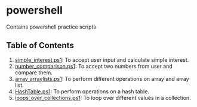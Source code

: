 # powershell

Contains powershell practice scripts

## Table of Contents

1. [simple_interest.ps1](./scripts/simple_interest.ps1): To accept user input and calculate simple interest.
2. [number_comparison.ps1](./scripts/number_comparison.ps1): To accept two numbers from user and compare them.
3. [array_arraylists.ps1](./scripts/array_arraylists.ps1): To perform different operations on array and array list.
4. [HashTable.ps1](./scripts/HashTable.ps1): To perform operations on a hash table.
5. [loops_over_collections.ps1](./scripts/loops_over_collections.ps1): To loop over different values in a collection.